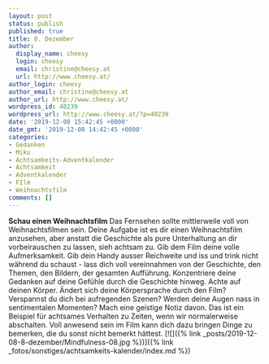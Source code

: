 ```yaml
---
layout: post
status: publish
published: true
title: 8. Dezember
author:
  display_name: cheesy
  login: cheesy
  email: christine@cheesy.at
  url: http://www.cheesy.at/
author_login: cheesy
author_email: christine@cheesy.at
author_url: http://www.cheesy.at/
wordpress_id: 40239
wordpress_url: http://www.cheesy.at/?p=40239
date: '2019-12-08 15:42:45 +0000'
date_gmt: '2019-12-08 14:42:45 +0000'
categories:
- Gedanken
- Miku
- Achtsamkeits-Adventkalender
- Achtsamkeit
- Adventkalender
- FIlm
- Weihnachtsfilm
comments: []
---
```

 **Schau einen Weihnachtsfilm**
Das Fernsehen sollte mittlerweile voll von Weihnachtsfilmen sein. Deine Aufgabe ist es dir einen Weihnachtsfilm anzusehen, aber anstatt die Geschichte als pure Unterhaltung an dir vorbeirauschen zu lassen, sieh achtsam zu.
Gib dem Film deine volle Aufmerksamkeit. Gib dein Handy ausser Reichweite und iss und trink nicht während du schaust - lass dich voll vereinnahmen von der Geschichte, den Themen, den Bildern, der gesamten Aufführung.
Konzentriere deine Gedanken auf deine Gefühle durch die Geschichte hinweg. Achte auf deinen Körper. Ändert sich deine Körpersprache durch den Film? Verspannst du dich bei aufregenden Szenen? Werden deine Augen nass in sentimentalen Momenten? Mach eine geistige Notiz davon.
Das ist ein Beispiel für achtsames Verhalten zu Zeiten, wenn wir normalerweise abschalten. Voll anwesend sein im Film kann dich dazu bringen Dinge zu bemerken, die du sonst nicht bemerkt hättest.
[![]({% link _posts/2019-12-08-8-dezember/Mindfulness-08.jpg %})]({% link _fotos/sonstiges/achtsamkeits-kalender/index.md %})
